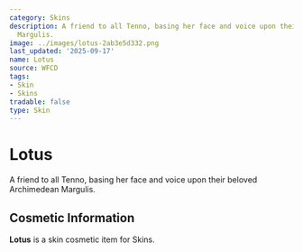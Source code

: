 ```yaml
---
category: Skins
description: A friend to all Tenno, basing her face and voice upon their beloved Archimedean
  Margulis.
image: ../images/lotus-2ab3e5d332.png
last_updated: '2025-09-17'
name: Lotus
source: WFCD
tags:
- Skin
- Skins
tradable: false
type: Skin
---
```


# Lotus

A friend to all Tenno, basing her face and voice upon their beloved Archimedean Margulis.

## Cosmetic Information

**Lotus** is a skin cosmetic item for Skins.

